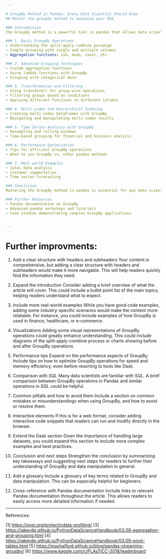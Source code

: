 ```yaml
---

# GroupBy Method in Pandas: Every Data Scientist Should Know
## Master the groupby method to maximize your EDA

### Introduction
The GroupBy method is a powerful tool in pandas that allows data scientists to split data into groups, apply functions to those groups, and combine the results. Mastering this method can significantly enhance your Exploratory Data Analysis (EDA) capabilities and streamline your data manipulation tasks.

### 1. Basic GroupBy Operations
- Understanding the split-apply-combine paradigm
- Simple grouping with single and multiple columns
- Aggregation functions: sum, mean, count, etc.

### 2. Advanced Grouping Techniques
- Custom aggregation functions
- Using lambda functions with GroupBy
- Grouping with categorical data

### 3. Transformation and Filtering
- Using transform() for group-wise operations
- Filtering groups based on conditions
- Applying different functions to different columns

### 4. Multi-index and Hierarchical Indexing
- Creating multi-index DataFrames with GroupBy
- Navigating and manipulating multi-index results

### 5. Time Series Analysis with GroupBy
- Resampling and rolling windows
- Time-based grouping for financial and business analysis

### 6. Performance Optimization
- Tips for efficient GroupBy operations
- When to use GroupBy vs. other pandas methods

### 7. Real-world Examples
- Sales data analysis
- Customer segmentation
- Time series forecasting

### Conclusion
Mastering the GroupBy method in pandas is essential for any data scientist looking to perform efficient and insightful data analysis. By understanding its various applications and nuances, you can significantly enhance your EDA process and derive more meaningful insights from your data.

### Further Resources
- Pandas documentation on GroupBy
- Advanced pandas workshops and tutorials
- Case studies demonstrating complex GroupBy applications


--- 
```


Further improvments:
====================

1. Add a clear structure with headers and subheaders
Your content is comprehensive, but adding a clear structure with headers and subheaders would make it more navigable. This will help readers quickly find the information they need.

2. Expand the introduction
Consider adding a brief overview of what the article will cover. This could include a bullet point list of the main topics, helping readers understand what to expect.

3. Include more real-world examples
While you have good code examples, adding some industry-specific scenarios would make the content more relatable. For instance, you could include examples of how GroupBy is used in finance, healthcare, or e-commerce.

4. Visualizations
Adding some visual representations of GroupBy operations could greatly enhance understanding. This could include diagrams of the split-apply-combine process or charts showing before and after GroupBy operations.

5. Performance tips
Expand on the performance aspects of GroupBy. Include tips on how to optimize GroupBy operations for speed and memory efficiency, even before resorting to tools like Dask.

6. Comparison with SQL
Many data scientists are familiar with SQL. A brief comparison between GroupBy operations in Pandas and similar operations in SQL could be helpful.

7. Common pitfalls and how to avoid them
Include a section on common mistakes or misunderstandings when using GroupBy, and how to avoid or resolve them.

8. Interactive elements
If this is for a web format, consider adding interactive code snippets that readers can run and modify directly in the browser.

9. Extend the Dask section
Given the importance of handling large datasets, you could expand this section to include more complex examples and best practices.

10. Conclusion and next steps
Strengthen the conclusion by summarizing key takeaways and suggesting next steps for readers to further their understanding of GroupBy and data manipulation in general.

11. Add a glossary
Include a glossary of key terms related to GroupBy and data manipulation. This can be especially helpful for beginners.

12. Cross-reference with Pandas documentation
Include links to relevant Pandas documentation throughout the article. This allows readers to easily access more detailed information if needed.





--- 

References: 


[1] https://pypi.org/project/ydata-profiling/
[3] https://jakevdp.github.io/PythonDataScienceHandbook/03.08-aggregation-and-grouping.html
[4] https://jakevdp.github.io/PythonDataScienceHandbook/03.09-pivot-tables.html
[5] https://maxhalford.github.io/blog/pandas-streaming-groupby/
[6] https://www.kaggle.com/c/PLAsTiCC-2018/leaderboard
